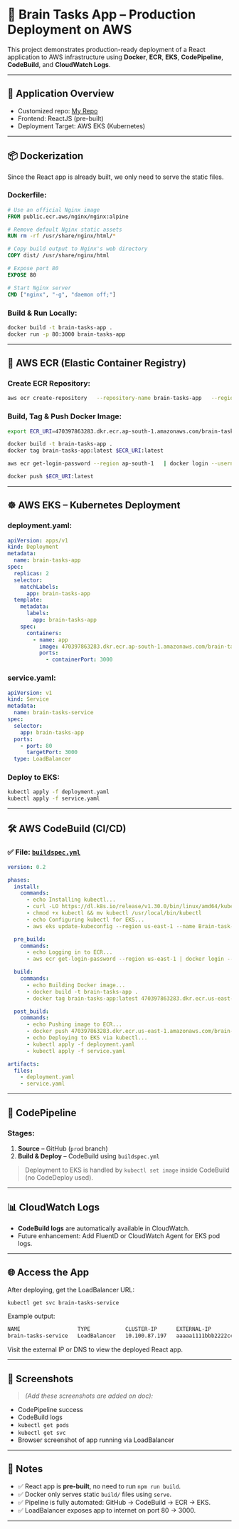 # 🧠 Brain Tasks App – Production Deployment on AWS

This project demonstrates production-ready deployment of a React application to AWS infrastructure using **Docker**, **ECR**, **EKS**, **CodePipeline**, **CodeBuild**, and **CloudWatch Logs**.

---

## 🚀 Application Overview


- Customized repo: [My Repo](https://github.com/ravneet12345/Brain-Tasks-App)
- Frontend: ReactJS (pre-built)
- Deployment Target: AWS EKS (Kubernetes)

---

## 📦 Dockerization

Since the React app is already built, we only need to serve the static files.

### Dockerfile:

```Dockerfile
# Use an official Nginx image
FROM public.ecr.aws/nginx/nginx:alpine

# Remove default Nginx static assets
RUN rm -rf /usr/share/nginx/html/*

# Copy build output to Nginx's web directory
COPY dist/ /usr/share/nginx/html

# Expose port 80
EXPOSE 80

# Start Nginx server
CMD ["nginx", "-g", "daemon off;"]
```

### Build & Run Locally:

```bash
docker build -t brain-tasks-app .
docker run -p 80:3000 brain-tasks-app
```

---

## 🐳 AWS ECR (Elastic Container Registry)

### Create ECR Repository:

```bash
aws ecr create-repository   --repository-name brain-tasks-app   --region ap-south-1
```

### Build, Tag & Push Docker Image:

```bash
export ECR_URI=470397863283.dkr.ecr.ap-south-1.amazonaws.com/brain-tasks-app

docker build -t brain-tasks-app .
docker tag brain-tasks-app:latest $ECR_URI:latest

aws ecr get-login-password --region ap-south-1   | docker login --username AWS --password-stdin $ECR_URI

docker push $ECR_URI:latest
```

---

## ☸️ AWS EKS – Kubernetes Deployment

### deployment.yaml:

```yaml
apiVersion: apps/v1
kind: Deployment
metadata:
  name: brain-tasks-app
spec:
  replicas: 2
  selector:
    matchLabels:
      app: brain-tasks-app
  template:
    metadata:
      labels:
        app: brain-tasks-app
    spec:
      containers:
        - name: app
          image: 470397863283.dkr.ecr.ap-south-1.amazonaws.com/brain-tasks-app:latest
          ports:
            - containerPort: 3000
```

### service.yaml:

```yaml
apiVersion: v1
kind: Service
metadata:
  name: brain-tasks-service
spec:
  selector:
    app: brain-tasks-app
  ports:
    - port: 80
      targetPort: 3000
  type: LoadBalancer
```

### Deploy to EKS:

```bash
kubectl apply -f deployment.yaml
kubectl apply -f service.yaml
```

---

## 🛠️ AWS CodeBuild (CI/CD)

### ✅ File: [`buildspec.yml`](https://github.com/ravneet12345/Brain-Tasks-App/blob/prod/buildspec.yml)

```yaml
version: 0.2

phases:
  install:
    commands:
      - echo Installing kubectl...
      - curl -LO https://dl.k8s.io/release/v1.30.0/bin/linux/amd64/kubectl
      - chmod +x kubectl && mv kubectl /usr/local/bin/kubectl
      - echo Configuring kubectl for EKS...
      - aws eks update-kubeconfig --region us-east-1 --name Brain-task-cluster

  pre_build:
    commands:
      - echo Logging in to ECR...
      - aws ecr get-login-password --region us-east-1 | docker login --username AWS --password-stdin 470397863283.dkr.ecr.us-east-1.amazonaws.com/brain-tasks-app

  build:
    commands:
      - echo Building Docker image...
      - docker build -t brain-tasks-app .
      - docker tag brain-tasks-app:latest 470397863283.dkr.ecr.us-east-1.amazonaws.com/brain-tasks-app:latest

  post_build:
    commands:
      - echo Pushing image to ECR...
      - docker push 470397863283.dkr.ecr.us-east-1.amazonaws.com/brain-tasks-app:latest
      - echo Deploying to EKS via kubectl...
      - kubectl apply -f deployment.yaml
      - kubectl apply -f service.yaml

artifacts:
  files:
    - deployment.yaml
    - service.yaml
```

---

## 🔄 CodePipeline

### Stages:

1. **Source** – GitHub (`prod` branch)
2. **Build & Deploy** – CodeBuild using `buildspec.yml`

> Deployment to EKS is handled by `kubectl set image` inside CodeBuild (no CodeDeploy used).

---

## 📊 CloudWatch Logs

- **CodeBuild logs** are automatically available in CloudWatch.
- Future enhancement: Add FluentD or CloudWatch Agent for EKS pod logs.

---

## 🌐 Access the App

After deploying, get the LoadBalancer URL:

```bash
kubectl get svc brain-tasks-service
```

Example output:

```bash
NAME                  TYPE           CLUSTER-IP      EXTERNAL-IP                                                               PORT(S)
brain-tasks-service   LoadBalancer   10.100.87.197   aaaaa1111bbb2222ccc3333ddd.elb.ap-south-1.amazonaws.com                80:30234/TCP
```

Visit the external IP or DNS to view the deployed React app.

---

## 📸 Screenshots

> *(Add these screenshots are added on doc):*
- CodePipeline success
- CodeBuild logs
- `kubectl get pods`
- `kubectl get svc`
- Browser screenshot of app running via LoadBalancer

---

## 📌 Notes

- ✅ React app is **pre-built**, no need to run `npm run build`.
- ✅ Docker only serves static `build/` files using `serve`.
- ✅ Pipeline is fully automated: GitHub → CodeBuild → ECR → EKS.
- ✅ LoadBalancer exposes app to internet on port 80 → 3000.

---
